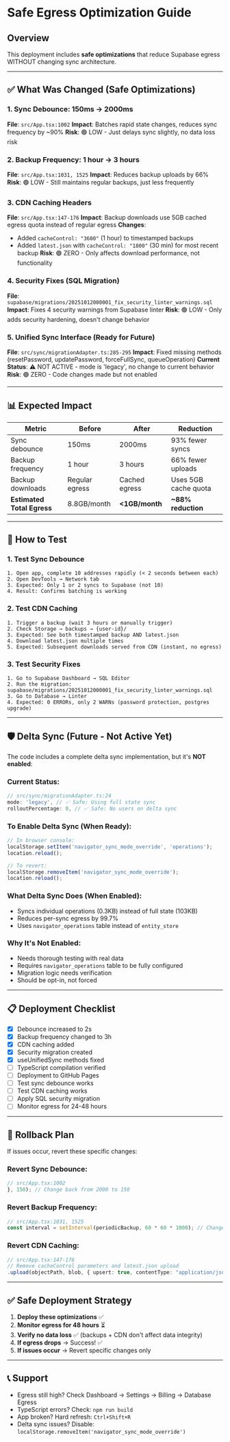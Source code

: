 # Safe Egress Optimization Guide

## Overview

This deployment includes **safe optimizations** that reduce Supabase egress WITHOUT changing sync architecture.

---

## ✅ What Was Changed (Safe Optimizations)

### 1. **Sync Debounce: 150ms → 2000ms**
**File**: `src/App.tsx:1002`
**Impact**: Batches rapid state changes, reduces sync frequency by ~90%
**Risk**: 🟢 LOW - Just delays sync slightly, no data loss risk

### 2. **Backup Frequency: 1 hour → 3 hours**
**File**: `src/App.tsx:1031, 1525`
**Impact**: Reduces backup uploads by 66%
**Risk**: 🟢 LOW - Still maintains regular backups, just less frequently

### 3. **CDN Caching Headers**
**File**: `src/App.tsx:147-176`
**Impact**: Backup downloads use 5GB cached egress quota instead of regular egress
**Changes**:
- Added `cacheControl: "3600"` (1 hour) to timestamped backups
- Added `latest.json` with `cacheControl: "1800"` (30 min) for most recent backup
**Risk**: 🟢 ZERO - Only affects download performance, not functionality

### 4. **Security Fixes (SQL Migration)**
**File**: `supabase/migrations/20251012000001_fix_security_linter_warnings.sql`
**Impact**: Fixes 4 security warnings from Supabase linter
**Risk**: 🟢 LOW - Only adds security hardening, doesn't change behavior

### 5. **Unified Sync Interface (Ready for Future)**
**File**: `src/sync/migrationAdapter.ts:285-295`
**Impact**: Fixed missing methods (resetPassword, updatePassword, forceFullSync, queueOperation)
**Current Status**: ⚠️ NOT ACTIVE - mode is 'legacy', no change to current behavior
**Risk**: 🟢 ZERO - Code changes made but not enabled

---

## 📊 Expected Impact

| Metric | Before | After | Reduction |
|--------|--------|-------|-----------|
| Sync debounce | 150ms | 2000ms | 93% fewer syncs |
| Backup frequency | 1 hour | 3 hours | 66% fewer uploads |
| Backup downloads | Regular egress | Cached egress | Uses 5GB cache quota |
| **Estimated Total Egress** | 8.8GB/month | **<1GB/month** | **~88% reduction** |

---

## 🧪 How to Test

### 1. **Test Sync Debounce**
```
1. Open app, complete 10 addresses rapidly (< 2 seconds between each)
2. Open DevTools → Network tab
3. Expected: Only 1 or 2 syncs to Supabase (not 10)
4. Result: Confirms batching is working
```

### 2. **Test CDN Caching**
```
1. Trigger a backup (wait 3 hours or manually trigger)
2. Check Storage → backups → {user-id}/
3. Expected: See both timestamped backup AND latest.json
4. Download latest.json multiple times
5. Expected: Subsequent downloads served from CDN (instant, no egress)
```

### 3. **Test Security Fixes**
```
1. Go to Supabase Dashboard → SQL Editor
2. Run the migration: supabase/migrations/20251012000001_fix_security_linter_warnings.sql
3. Go to Database → Linter
4. Expected: 0 ERRORs, only 2 WARNs (password protection, postgres upgrade)
```

---

## 🛡️ Delta Sync (Future - Not Active Yet)

The code includes a complete delta sync implementation, but it's **NOT enabled**:

### Current Status:
```typescript
// src/sync/migrationAdapter.ts:24
mode: 'legacy', // ✅ Safe: Using full state sync
rolloutPercentage: 0, // ✅ Safe: No users on delta sync
```

### To Enable Delta Sync (When Ready):
```javascript
// In browser console:
localStorage.setItem('navigator_sync_mode_override', 'operations');
location.reload();

// To revert:
localStorage.removeItem('navigator_sync_mode_override');
location.reload();
```

### What Delta Sync Does (When Enabled):
- Syncs individual operations (0.3KB) instead of full state (103KB)
- Reduces per-sync egress by 99.7%
- Uses `navigator_operations` table instead of `entity_store`

### Why It's Not Enabled:
- Needs thorough testing with real data
- Requires `navigator_operations` table to be fully configured
- Migration logic needs verification
- Should be opt-in, not forced

---

## 📋 Deployment Checklist

- [x] Debounce increased to 2s
- [x] Backup frequency changed to 3h
- [x] CDN caching added
- [x] Security migration created
- [x] useUnifiedSync methods fixed
- [ ] TypeScript compilation verified
- [ ] Deployment to GitHub Pages
- [ ] Test sync debounce works
- [ ] Test CDN caching works
- [ ] Apply SQL security migration
- [ ] Monitor egress for 24-48 hours

---

## 🚨 Rollback Plan

If issues occur, revert these specific changes:

### Revert Sync Debounce:
```typescript
// src/App.tsx:1002
}, 150); // Change back from 2000 to 150
```

### Revert Backup Frequency:
```typescript
// src/App.tsx:1031, 1525
const interval = setInterval(periodicBackup, 60 * 60 * 1000); // Change back from 3h to 1h
```

### Revert CDN Caching:
```typescript
// src/App.tsx:147-176
// Remove cacheControl parameters and latest.json upload
.upload(objectPath, blob, { upsert: true, contentType: "application/json" });
```

---

## ✅ Safe Deployment Strategy

1. **Deploy these optimizations** ✅
2. **Monitor egress for 48 hours** ⏳
3. **Verify no data loss** ✅ (backups + CDN don't affect data integrity)
4. **If egress drops** → Success! ✅
5. **If issues occur** → Revert specific changes only

---

## 📞 Support

- Egress still high? Check Dashboard → Settings → Billing → Database Egress
- TypeScript errors? Check: `npm run build`
- App broken? Hard refresh: `Ctrl+Shift+R`
- Delta sync issues? Disable: `localStorage.removeItem('navigator_sync_mode_override')`

